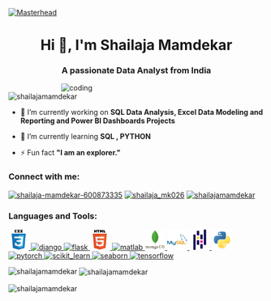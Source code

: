 [![Masterhead](https://media.licdn.com/dms/image/D5612AQGnvJ-ytzyS8w/article-cover_image-shrink_720_1280/0/1691782955217?e=2147483647&v=beta&t=LnzoFi9c9xk6j7Z7MRwDFkJy2_Fad0V7hsJS1PYiMf0)](https://shailajamamdekar.io)

<h1 align="center">Hi 👋, I'm Shailaja Mamdekar</h1>
<h3 align="center">A passionate Data Analyst from India</h3>

<img align="right" alt="coding" width="400" src="https://user-images.githubusercontent.com/68853216/105863796-47337100-6017-11eb-839b-cad86826b144.gif">

<p align="left"> <img src="https://komarev.com/ghpvc/?username=shailajamamdekar&label=Profile%20views&color=0e75b6&style=flat" alt="shailajamamdekar" /> </p>

- 🔭 I’m currently working on **SQL Data Analysis, Excel Data Modeling and Reporting and Power BI Dashboards Projects**

- 🌱 I’m currently learning **SQL , PYTHON**

- ⚡ Fun fact **"I am an explorer."**

<h3 align="left">Connect with me:</h3>
<p align="left">
<a href="https://linkedin.com/in/shailaja-mamdekar-600873335" target="blank"><img align="center" src="https://raw.githubusercontent.com/rahuldkjain/github-profile-readme-generator/master/src/images/icons/Social/linked-in-alt.svg" alt="shailaja-mamdekar-600873335" height="30" width="40" /></a>
<a href="https://www.hackerrank.com/shailaja_mk026" target="blank"><img align="center" src="https://raw.githubusercontent.com/rahuldkjain/github-profile-readme-generator/master/src/images/icons/Social/hackerrank.svg" alt="shailaja_mk026" height="30" width="40" /></a>
<a href="https://www.leetcode.com/shailajamamdekar" target="blank"><img align="center" src="https://raw.githubusercontent.com/rahuldkjain/github-profile-readme-generator/master/src/images/icons/Social/leet-code.svg" alt="shailajamamdekar" height="30" width="40" /></a>
</p>

<h3 align="left">Languages and Tools:</h3>
<p align="left"> <a href="https://www.w3schools.com/css/" target="_blank" rel="noreferrer"> <img src="https://raw.githubusercontent.com/devicons/devicon/master/icons/css3/css3-original-wordmark.svg" alt="css3" width="40" height="40"/> </a> <a href="https://www.djangoproject.com/" target="_blank" rel="noreferrer"> <img src="https://cdn.worldvectorlogo.com/logos/django.svg" alt="django" width="40" height="40"/> </a> <a href="https://flask.palletsprojects.com/" target="_blank" rel="noreferrer"> <img src="https://www.vectorlogo.zone/logos/pocoo_flask/pocoo_flask-icon.svg" alt="flask" width="40" height="40"/> </a> <a href="https://www.w3.org/html/" target="_blank" rel="noreferrer"> <img src="https://raw.githubusercontent.com/devicons/devicon/master/icons/html5/html5-original-wordmark.svg" alt="html5" width="40" height="40"/> </a> <a href="https://www.mathworks.com/" target="_blank" rel="noreferrer"> <img src="https://upload.wikimedia.org/wikipedia/commons/2/21/Matlab_Logo.png" alt="matlab" width="40" height="40"/> </a> <a href="https://www.mongodb.com/" target="_blank" rel="noreferrer"> <img src="https://raw.githubusercontent.com/devicons/devicon/master/icons/mongodb/mongodb-original-wordmark.svg" alt="mongodb" width="40" height="40"/> </a> <a href="https://www.mysql.com/" target="_blank" rel="noreferrer"> <img src="https://raw.githubusercontent.com/devicons/devicon/master/icons/mysql/mysql-original-wordmark.svg" alt="mysql" width="40" height="40"/> </a> <a href="https://pandas.pydata.org/" target="_blank" rel="noreferrer"> <img src="https://raw.githubusercontent.com/devicons/devicon/2ae2a900d2f041da66e950e4d48052658d850630/icons/pandas/pandas-original.svg" alt="pandas" width="40" height="40"/> </a> <a href="https://www.python.org" target="_blank" rel="noreferrer"> <img src="https://raw.githubusercontent.com/devicons/devicon/master/icons/python/python-original.svg" alt="python" width="40" height="40"/> </a> <a href="https://pytorch.org/" target="_blank" rel="noreferrer"> <img src="https://www.vectorlogo.zone/logos/pytorch/pytorch-icon.svg" alt="pytorch" width="40" height="40"/> </a> <a href="https://scikit-learn.org/" target="_blank" rel="noreferrer"> <img src="https://upload.wikimedia.org/wikipedia/commons/0/05/Scikit_learn_logo_small.svg" alt="scikit_learn" width="40" height="40"/> </a> <a href="https://seaborn.pydata.org/" target="_blank" rel="noreferrer"> <img src="https://seaborn.pydata.org/_images/logo-mark-lightbg.svg" alt="seaborn" width="40" height="40"/> </a> <a href="https://www.tensorflow.org" target="_blank" rel="noreferrer"> <img src="https://www.vectorlogo.zone/logos/tensorflow/tensorflow-icon.svg" alt="tensorflow" width="40" height="40"/> </a> </p>

<p><img align="left" src="https://github-readme-stats.vercel.app/api/top-langs?username=shailajamamdekar&show_icons=true&locale=en&layout=compact" alt="shailajamamdekar" /></p>

<p>&nbsp;<img align="center" src="https://github-readme-stats.vercel.app/api?username=shailajamamdekar&show_icons=true&locale=en" alt="shailajamamdekar" /></p>

<p><img align="center" src="https://github-readme-streak-stats.herokuapp.com/?user=shailajamamdekar&" alt="shailajamamdekar" /></p>


